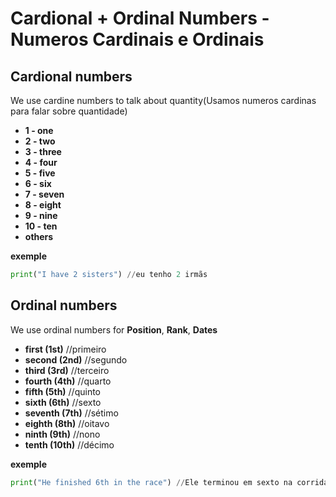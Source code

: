 # Cardional + Ordinal Numbers - Numeros Cardinais e Ordinais

## Cardional numbers

We use cardine numbers to talk about quantity(Usamos numeros cardinas para falar sobre quantidade)

- **1 - one**
- **2 - two**
- **3 - three**
- **4 - four**
- **5 - five**
- **6 - six**
- **7 - seven**
- **8 - eight**
- **9 - nine**
- **10 - ten**
- **others**

**exemple**
```python
print("I have 2 sisters") //eu tenho 2 irmãs
```

## Ordinal numbers
We use ordinal numbers for **Position**, **Rank**, **Dates**

- **first (1st)** //primeiro
- **second (2nd)** //segundo
- **third (3rd)** //terceiro
- **fourth (4th)** //quarto
- **fifth (5th)** //quinto
- **sixth (6th)** //sexto
- **seventh (7th)** //sétimo
- **eighth (8th)** //oitavo
- **ninth (9th)** //nono
- **tenth (10th)** //décimo

**exemple**
```python
print("He finished 6th in the race") //Ele terminou em sexto na corrida
```
